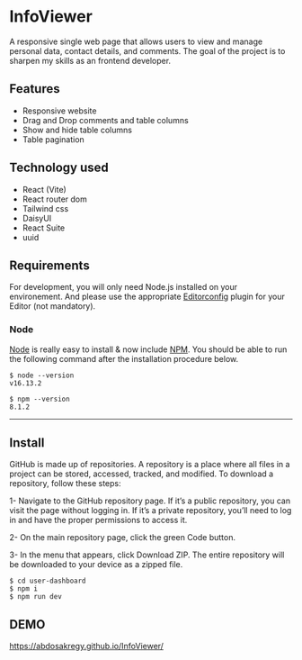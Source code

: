 # InfoViewer

A responsive single web page that allows users to view and manage personal data, contact details, and comments.
The goal of the project is to sharpen my skills as an frontend developer.

## Features
- Responsive website
- Drag and Drop comments and table columns
- Show and hide table columns
- Table pagination

## Technology used
- React (Vite)
- React router dom
- Tailwind css
- DaisyUI
- React Suite
- uuid

## Requirements

For development, you will only need Node.js installed on your environement.
And please use the appropriate [Editorconfig](http://editorconfig.org/) plugin for your Editor (not mandatory).

### Node

[Node](http://nodejs.org/) is really easy to install & now include [NPM](https://npmjs.org/).
You should be able to run the following command after the installation procedure
below.

    $ node --version
    v16.13.2

    $ npm --version
    8.1.2

---
## Install
GitHub is made up of repositories. A repository is a place where all files in a project can be stored, accessed, tracked, and modified. To download a repository, follow these steps:

1- Navigate to the GitHub repository page. If it’s a public repository, you can visit the page without logging in. If it’s a private repository, you’ll need to log in and have the proper permissions to access it.

2- On the main repository page, click the green Code button.

3- In the menu that appears, click Download ZIP. The entire repository will be downloaded to your device as a zipped file.

    $ cd user-dashboard
    $ npm i
    $ npm run dev

## DEMO
https://abdosakregy.github.io/InfoViewer/
